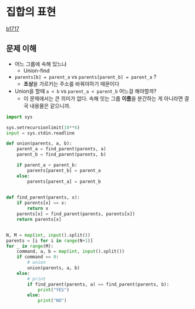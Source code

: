 # 집합의 표현 

[b1717](https://www.acmicpc.net/problem/1717)

## 문제 이해 

- 어느 그룹에 속해 있느냐
    - Union-find 
- `parents[b] = parent_a` vs `parents[parent_b] = parent_a` ?
    - **조상**을 가르키는 주소를 바꿔야하기 때문이다 
- Union을 할때 `a < b` vs `parent_a < parent_b` 어느걸 해야할까?
    - 이 문제에서는 큰 의미가 없다. 속해 잇는 그룹 **이름**을 분간하는 게 아니라면 결국 내용물은 같으니까. 

```python
import sys

sys.setrecursionlimit(10**6)
input = sys.stdin.readline

def union(parents, a, b):
    parent_a = find_parent(parents, a)
    parent_b = find_parent(parents, b)

    if parent_a < parent_b:
        parents[parent_b] = parent_a
    else:
        parents[parent_a] = parent_b
    

def find_parent(parents, x):
    if parents[x] == x:
        return x
    parents[x] = find_parent(parents, parents[x])
    return parents[x]


N, M = map(int, input().split())
parents = [i for i in range(N+1)]
for _ in range(M):
    command, a, b = map(int, input().split())
    if command == 0:
        # union
        union(parents, a, b)
    else:
        # print
        if find_parent(parents, a) == find_parent(parents, b):
            print("YES")
        else:
            print("NO")

```

